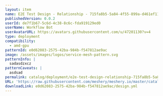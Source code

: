 ```yaml
---
layout: item
name: E2E Test Design - Relationship - 715fa8b5-5a84-4f55-899a-d461ef116177
publishedVersion: 0.0.2
userId: de7f1b67-5c6d-4c38-8c6c-fda919129ed0
userName: Workflow Bot
userAvatarURL: https://avatars.githubusercontent.com/u/47201130?v=4
type: deployment
compatibility:
  - amd-gpu
patternId: e0d62083-2575-42ba-984b-f547812ae9ac
image: /assets/images/logos/service-mesh-pattern.svg
patternInfo: |
  sadasdzxcz
patternCaveats: |
  asdsad
permalink: catalog/deployment/e2e-test-design-relationship-715fa8b5-5a84-4f55-899a-d461ef116177-e0d62083-2575-42ba-984b-f547812ae9ac.html
URL: 'https://raw.githubusercontent.com/meshery/meshery.io/master/catalog/e0d62083-2575-42ba-984b-f547812ae9ac/0.0.2/design.yml'
downloadLink: e0d62083-2575-42ba-984b-f547812ae9ac/design.yml
---
```

